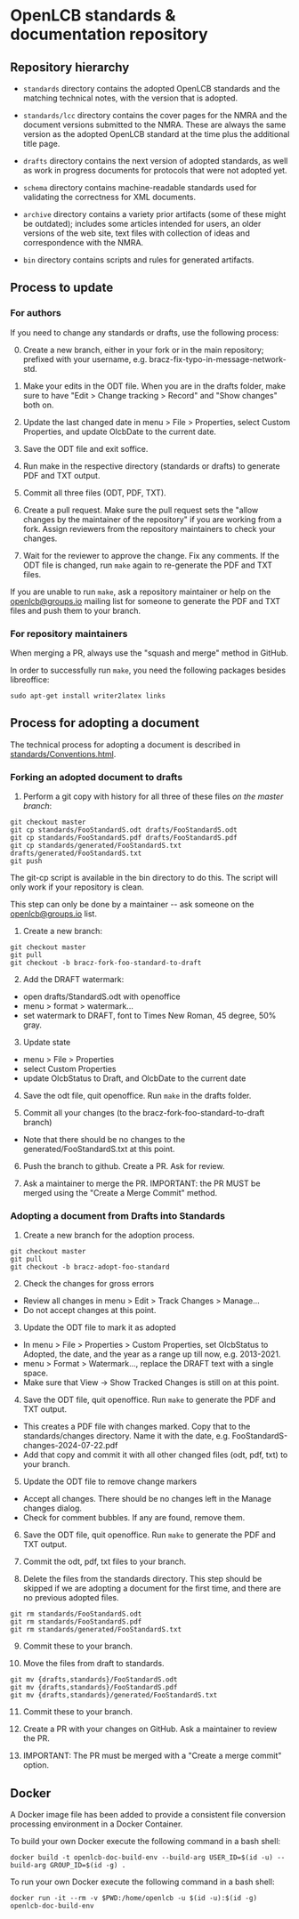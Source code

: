 # OpenLCB standards & documentation repository

## Repository hierarchy

- `standards` directory contains the adopted OpenLCB standards and the matching
  technical notes, with the version that is adopted.
  
- `standards/lcc` directory contains the cover pages for the NMRA and the
  document versions submitted to the NMRA. These are always the same version as
  the adopted OpenLCB standard at the time plus the additional title page.
  
- `drafts` directory contains the next version of adopted standards, as well as
  work in progress documents for protocols that were not adopted yet.
  
- `schema` directory contains machine-readable standards used for validating
  the correctness for XML documents.
  
- `archive` directory contains a variety prior artifacts (some of these might
  be outdated); includes some articles intended for users, an older versions of
  the web site, text files with collection of ideas and correspondence with the
  NMRA.

- `bin` directory contains scripts and rules for generated artifacts.

## Process to update

### For authors

If you need to change any standards or drafts, use the following process:

0. Create a new branch, either in your fork or in the main repository; prefixed
   with your username, e.g. bracz-fix-typo-in-message-network-std.

1. Make your edits in the ODT file. When you are in the drafts folder, make
   sure to have "Edit > Change tracking > Record" and "Show changes" both on.

2. Update the last changed date in menu > File > Properties, select Custom
   Properties, and update OlcbDate to the current date.
   
4. Save the ODT file and exit soffice.

5. Run make in the respective directory (standards or drafts) to generate PDF
   and TXT output.

6. Commit all three files (ODT, PDF, TXT).

7. Create a pull request. Make sure the pull request sets the "allow changes by
   the maintainer of the repository" if you are working from a fork. Assign
   reviewers from the repository maintainers to check your changes.

8. Wait for the reviewer to approve the change. Fix any comments. If the ODT
   file is changed, run `make` again to re-generate the PDF and TXT files.

If you are unable to run `make`, ask a repository maintainer or help on the
openlcb@groups.io mailing list for someone to generate the PDF and TXT files
and push them to your branch.

### For repository maintainers

When merging a PR, always use the "squash and merge" method in GitHub.

In order to successfully run `make`, you need the following packages besides
libreoffice:

```
sudo apt-get install writer2latex links
```

## Process for adopting a document

The technical process for adopting a document is described in
[standards/Conventions.html](standards/Conventions.html).

### Forking an adopted document to drafts

1. Perform a git copy with history for all three of these files *on the master branch*:

```
git checkout master
git cp standards/FooStandardS.odt drafts/FooStandardS.odt
git cp standards/FooStandardS.pdf drafts/FooStandardS.pdf
git cp standards/generated/FooStandardS.txt drafts/generated/FooStandardS.txt
git push
```
  
  The git-cp script is available in the bin directory to do this. The script
  will only work if your repository is clean.
  
  This step can only be done by a maintainer -- ask someone on the
  openlcb@groups.io list.

1. Create a new branch:

```
git checkout master
git pull
git checkout -b bracz-fork-foo-standard-to-draft
```

2. Add the DRAFT watermark:

  - open drafts/StandardS.odt with openoffice
  - menu > format > watermark...
  - set watermark to DRAFT, font to Times New Roman, 45 degree, 50% gray.

3. Update state

  - menu > File > Properties
  - select Custom Properties
  - update OlcbStatus to Draft, and OlcbDate to the current date

4. Save the odt file, quit openoffice. Run `make` in the drafts folder.

5. Commit all your changes (to the bracz-fork-foo-standard-to-draft branch)

  - Note that there should be no changes to the generated/FooStandardS.txt at
    this point.

6. Push the branch to github. Create a PR. Ask for review.

7. Ask a maintainer to merge the PR. IMPORTANT: the PR MUST be merged using the
   "Create a Merge Commit" method.


### Adopting a document from Drafts into Standards

1. Create a new branch for the adoption process.

```
git checkout master
git pull
git checkout -b bracz-adopt-foo-standard
```

2. Check the changes for gross errors

  - Review all changes in menu > Edit > Track Changes > Manage...
  - Do not accept changes at this point.

3. Update the ODT file to mark it as adopted

  - In menu > File > Properties > Custom Properties, set OlcbStatus to Adopted,
    the date, and the year as a range up till now, e.g. 2013-2021.
  - menu > Format > Watermark..., replace the DRAFT text with a single space.
  - Make sure that View -> Show Tracked Changes is still on at this point.

4. Save the ODT file, quit openoffice. Run `make` to generate the PDF and TXT
   output.

  - This creates a PDF file with changes marked.  Copy that to the 
    standards/changes directory. Name it with the date, 
    e.g. FooStandardS-changes-2024-07-22.pdf
  - Add that copy and commit it with all other changed files (odt, pdf, txt) to
    your branch.
    
5. Update the ODT file to remove change markers

  - Accept all changes. There should be no changes left in the Manage changes
    dialog.
  - Check for comment bubbles.  If any are found, remove them.
    
6. Save the ODT file, quit openoffice. Run `make` to generate the PDF and TXT
   output.
   
7. Commit the odt, pdf, txt files to your branch.

8. Delete the files from the standards directory. This step should be skipped
   if we are adopting a document for the first time, and there are no previous
   adopted files.

```
git rm standards/FooStandardS.odt
git rm standards/FooStandardS.pdf
git rm standards/generated/FooStandardS.txt
```

9. Commit these to your branch.

10. Move the files from draft to standards.

```
git mv {drafts,standards}/FooStandardS.odt
git mv {drafts,standards}/FooStandardS.pdf
git mv {drafts,standards}/generated/FooStandardS.txt
```

11. Commit these to your branch.

12. Create a PR with your changes on GitHub. Ask a maintainer to review the PR.

13. IMPORTANT: The PR must be merged with a "Create a merge commit" option.

## Docker
A Docker image file has been added to provide a consistent file conversion processing environment in a Docker Container.

To build your own Docker execute the following command in a bash shell:

```
docker build -t openlcb-doc-build-env --build-arg USER_ID=$(id -u) --build-arg GROUP_ID=$(id -g) . 
```

To run your own Docker execute the following command in a bash shell:

```
docker run -it --rm -v $PWD:/home/openlcb -u $(id -u):$(id -g) openlcb-doc-build-env
```
